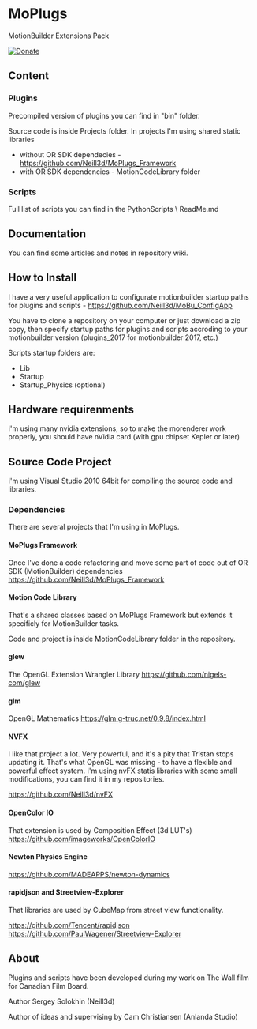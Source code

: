 # MoPlugs
MotionBuilder Extensions Pack

[![Donate](https://img.shields.io/badge/Donate-PayPal-green.svg)](https://www.paypal.me/neill3d)

## Content ##

### Plugins ###

Precompiled version of plugins you can find in "bin" folder.

Source code is inside Projects folder.
 In projects I'm using shared static libraries
 - without OR SDK dependecies - https://github.com/Neill3d/MoPlugs_Framework
 - with OR SDK dependencies - MotionCodeLibrary folder

### Scripts ###

Full list of scripts you can find in the PythonScripts \ ReadMe.md

## Documentation ##

 You can find some articles and notes in repository wiki.

## How to Install ##

I have a very useful application to configurate motionbuilder startup paths for plugins and scripts - https://github.com/Neill3d/MoBu_ConfigApp

You have to clone a repository on your computer or just download a zip copy, then specify startup paths for plugins and scripts accroding to your motionbuilder version (plugins_2017 for motionbuilder 2017, etc.)

Scripts startup folders are:
- Lib
- Startup
- Startup_Physics (optional)

## Hardware requirenments ##

 I'm using many nvidia extensions, so to make the morenderer work properly, you should have nVidia card (with gpu chipset Kepler or later)

## Source Code Project ##

 I'm using Visual Studio 2010 64bit for compiling the source code and libraries.

### Dependencies ###

 There are several projects that I'm using in MoPlugs.

#### MoPlugs Framework ####

 Once I've done a code refactoring and move some part of code out of OR SDK (MotionBuilder) dependencies
 https://github.com/Neill3d/MoPlugs_Framework

#### Motion Code Library ####

 That's a shared classes based on MoPlugs Framework but extends it specificly for MotionBuilder tasks.
 
Code and project is inside MotionCodeLibrary folder in the repository.

#### glew ####
 The OpenGL Extension Wrangler Library
 https://github.com/nigels-com/glew

#### glm ####
 OpenGL Mathematics
 https://glm.g-truc.net/0.9.8/index.html

#### NVFX ####

 I like that project a lot. Very powerful, and it's a pity that Tristan stops updating it. That's what OpenGL was missing - to have a flexible and powerful effect system.
 I'm using nvFX statis libraries with some small modifications, you can find it in my repositories. 
 
 https://github.com/Neill3d/nvFX
 
#### OpenColor IO ####

 That extension is used by Composition Effect (3d LUT's)
 https://github.com/imageworks/OpenColorIO
 
#### Newton Physics Engine ####
 https://github.com/MADEAPPS/newton-dynamics

#### rapidjson and Streetview-Explorer ####

 That libraries are used by CubeMap from street view functionality.

 https://github.com/Tencent/rapidjson
 https://github.com/PaulWagener/Streetview-Explorer

## About ##

 Plugins and scripts have been developed during my work on The Wall film for Canadian Film Board.
 
 Author Sergey Solokhin (Neill3d)
 
  Author of ideas and supervising by Cam Christiansen (Anlanda Studio)
